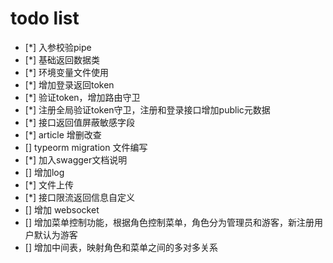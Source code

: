 # todo list
- [*] 入参校验pipe
- [*] 基础返回数据类
- [*] 环境变量文件使用
- [*] 增加登录返回token
- [*] 验证token，增加路由守卫
- [*] 注册全局验证token守卫，注册和登录接口增加public元数据
- [*] 接口返回值屏蔽敏感字段
- [*] article 增删改查
- [] typeorm migration 文件编写
- [*] 加入swagger文档说明
- [] 增加log
- [*] 文件上传
- [*] 接口限流返回信息自定义
- [] 增加 websocket
- [] 增加菜单控制功能，根据角色控制菜单，角色分为管理员和游客，新注册用户默认为游客
- [] 增加中间表，映射角色和菜单之间的多对多关系